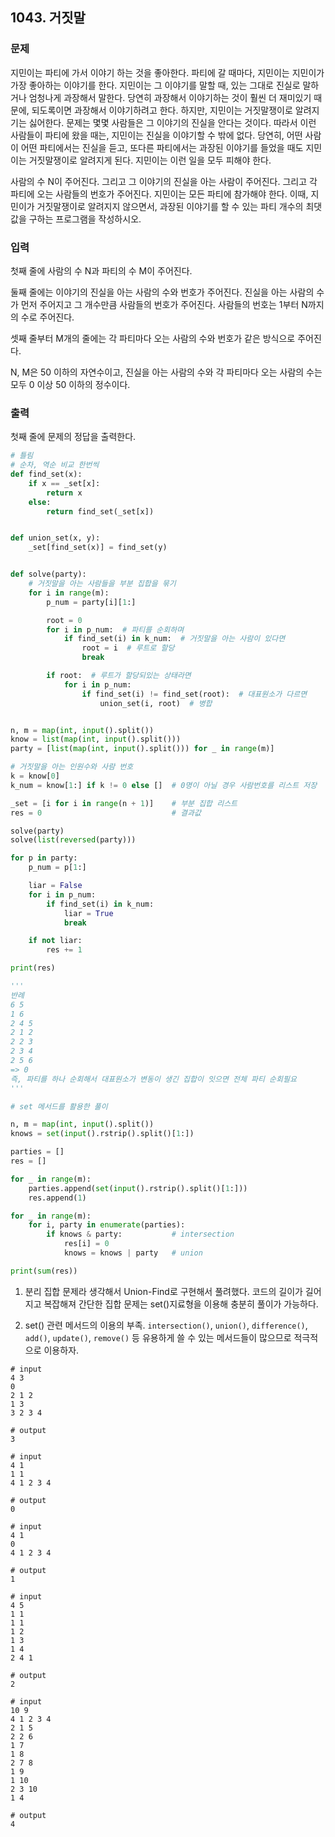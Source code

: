 ## 1043. 거짓말

### 문제

지민이는 파티에 가서 이야기 하는 것을 좋아한다. 파티에 갈 때마다, 지민이는 지민이가 가장 좋아하는 이야기를 한다. 지민이는 그 이야기를 말할 때, 있는 그대로 진실로 말하거나 엄청나게 과장해서 말한다. 당연히 과장해서 이야기하는 것이 훨씬 더 재미있기 때문에, 되도록이면 과장해서 이야기하려고 한다. 하지만, 지민이는 거짓말쟁이로 알려지기는 싫어한다. 문제는 몇몇 사람들은 그 이야기의 진실을 안다는 것이다. 따라서 이런 사람들이 파티에 왔을 때는, 지민이는 진실을 이야기할 수 밖에 없다. 당연히, 어떤 사람이 어떤 파티에서는 진실을 듣고, 또다른 파티에서는 과장된 이야기를 들었을 때도 지민이는 거짓말쟁이로 알려지게 된다. 지민이는 이런 일을 모두 피해야 한다.

사람의 수 N이 주어진다. 그리고 그 이야기의 진실을 아는 사람이 주어진다. 그리고 각 파티에 오는 사람들의 번호가 주어진다. 지민이는 모든 파티에 참가해야 한다. 이때, 지민이가 거짓말쟁이로 알려지지 않으면서, 과장된 이야기를 할 수 있는 파티 개수의 최댓값을 구하는 프로그램을 작성하시오.

### 입력

첫째 줄에 사람의 수 N과 파티의 수 M이 주어진다.

둘째 줄에는 이야기의 진실을 아는 사람의 수와 번호가 주어진다. 진실을 아는 사람의 수가 먼저 주어지고 그 개수만큼 사람들의 번호가 주어진다. 사람들의 번호는 1부터 N까지의 수로 주어진다.

셋째 줄부터 M개의 줄에는 각 파티마다 오는 사람의 수와 번호가 같은 방식으로 주어진다.

N, M은 50 이하의 자연수이고, 진실을 아는 사람의 수와 각 파티마다 오는 사람의 수는 모두 0 이상 50 이하의 정수이다.

### 출력

첫째 줄에 문제의 정답을 출력한다.

```python
# 틀림
# 순차, 역순 비교 한번씩
def find_set(x):
    if x == _set[x]:
        return x
    else:
        return find_set(_set[x])


def union_set(x, y):
    _set[find_set(x)] = find_set(y)


def solve(party):
    # 거짓말을 아는 사람들을 부분 집합을 묶기
    for i in range(m):
        p_num = party[i][1:]

        root = 0
        for i in p_num:  # 파티를 순회하며
            if find_set(i) in k_num:  # 거짓말을 아는 사람이 있다면
                root = i  # 루트로 할당
                break

        if root:  # 루트가 할당되있는 상태라면
            for i in p_num:
                if find_set(i) != find_set(root):  # 대표원소가 다르면
                    union_set(i, root)  # 병합


n, m = map(int, input().split())
know = list(map(int, input().split()))
party = [list(map(int, input().split())) for _ in range(m)]

# 거짓말을 아는 인원수와 사람 번호
k = know[0]
k_num = know[1:] if k != 0 else []  # 0명이 아닐 경우 사람번호를 리스트 저장

_set = [i for i in range(n + 1)]    # 부분 집합 리스트
res = 0                             # 결과값

solve(party)
solve(list(reversed(party)))

for p in party:
    p_num = p[1:]

    liar = False
    for i in p_num:
        if find_set(i) in k_num:
            liar = True
            break

    if not liar:
        res += 1

print(res)

'''
반례
6 5
1 6
2 4 5
2 1 2
2 2 3
2 3 4
2 5 6
=> 0
즉, 파티를 하나 순회해서 대표원소가 변동이 생긴 집합이 잇으면 전체 파티 순회필요
'''
```

```python
# set 메서드를 활용한 풀이

n, m = map(int, input().split())
knows = set(input().rstrip().split()[1:])

parties = []
res = []

for _ in range(m):
    parties.append(set(input().rstrip().split()[1:]))
    res.append(1)

for _ in range(m):
    for i, party in enumerate(parties):
        if knows & party:           # intersection
            res[i] = 0
            knows = knows | party   # union

print(sum(res))
```

1. 분리 집합 문제라 생각해서 Union-Find로 구현해서 풀려했다. 코드의 길이가 길어지고 복잡해져 간단한 집합 문제는 set()지료형을 이용해 충분히 풀이가 가능하다.

2. set() 관련 메서드의 이용의 부족. `intersection()`, `union()`, `difference()`, `add()`, `update()`, `remove()` 등 유용하게 쓸 수 있는 메서드들이 많으므로 적극적으로 이용하자.

```
# input
4 3
0
2 1 2
1 3
3 2 3 4

# output
3
```

```
# input
4 1
1 1
4 1 2 3 4

# output
0
```

```
# input
4 1
0
4 1 2 3 4

# output
1
```

```
# input
4 5
1 1
1 1
1 2
1 3
1 4
2 4 1

# output
2
```

```
# input
10 9
4 1 2 3 4
2 1 5
2 2 6
1 7
1 8
2 7 8
1 9
1 10
2 3 10
1 4

# output
4
```




